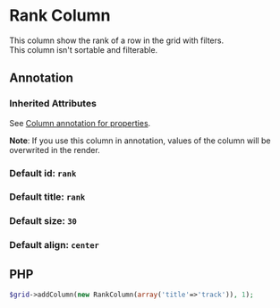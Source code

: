 Rank Column
==============

This column show the rank of a row in the grid with filters.  
This column isn't sortable and filterable.

## Annotation
### Inherited Attributes

See [Column annotation for properties](../annotations/column_annotation_property.md).

**Note**: If you use this column in annotation, values of the column will be overwrited in the render.

### Default id: `rank`

### Default title: `rank`

### Default size: `30`

### Default align: `center`

## PHP

```php
$grid->addColumn(new RankColumn(array('title'=>'track')), 1);
```